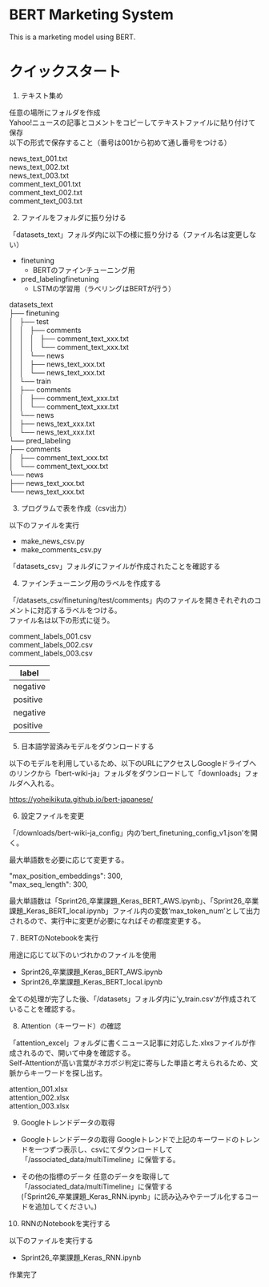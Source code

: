 # BERT Marketing System

This is a marketing model using BERT.

# クイックスタート

1. テキスト集め

任意の場所にフォルダを作成  
Yahoo!ニュースの記事とコメントをコピーしてテキストファイルに貼り付けて保存  
以下の形式で保存すること（番号は001から初めて通し番号をつける）  

news_text_001.txt  
news_text_002.txt  
news_text_003.txt  
comment_text_001.txt  
comment_text_002.txt  
comment_text_003.txt  

2. ファイルをフォルダに振り分ける

「datasets_text」フォルダ内に以下の様に振り分ける（ファイル名は変更しない）  
- finetuning
  - BERTのファインチューニング用
- pred_labelingfinetuning
  - LSTMの学習用（ラベリングはBERTが行う）

datasets_text  
├── finetuning  
│   ├── test  
│   │   ├── comments  
│   │   │   ├── comment_text_xxx.txt  
│   │   │   └── comment_text_xxx.txt  
│   │   └── news  
│   │       ├── news_text_xxx.txt  
│   │       └── news_text_xxx.txt  
│   └── train  
│       ├── comments  
│       │   ├── comment_text_xxx.txt  
│       │   └── comment_text_xxx.txt  
│       └── news  
│           ├── news_text_xxx.txt  
│           └── news_text_xxx.txt  
└── pred_labeling  
    ├── comments  
    │   ├── comment_text_xxx.txt  
    │   └── comment_text_xxx.txt  
    └── news  
        ├── news_text_xxx.txt  
        └── news_text_xxx.txt  

3. プログラムで表を作成（csv出力）

以下のファイルを実行
- make_news_csv.py
- make_comments_csv.py

「datasets_csv」フォルダにファイルが作成されたことを確認する

4. ファインチューニング用のラベルを作成する

「/datasets_csv/finetuning/test/comments」内のファイルを開きそれぞれのコメントに対応するラベルをつける。  
ファイル名は以下の形式に従う。

comment_labels_001.csv  
comment_labels_002.csv  
comment_labels_003.csv  

|  label  |
| ---- |
|  negative  |
|  positive  |
|  negative  |
|  positive  |

5. 日本語学習済みモデルをダウンロードする

以下のモデルを利用しているため、以下のURLにアクセスしGoogleドライブへのリンクから「bert-wiki-ja」フォルダをダウンロードして「downloads」フォルダへ入れる。

https://yoheikikuta.github.io/bert-japanese/


6. 設定ファイルを変更

「/downloads/bert-wiki-ja_config」内の’bert_finetuning_config_v1.json’を開く。  

最大単語数を必要に応じて変更する。  

"max_position_embeddings": 300,  
"max_seq_length": 300,  

最大単語数は「Sprint26_卒業課題_Keras_BERT_AWS.ipynb」、「Sprint26_卒業課題_Keras_BERT_local.ipynb」ファイル内の変数’max_token_num’として出力されるので、実行中に変更が必要になればその都度変更する。


７. BERTのNotebookを実行

用途に応じて以下のいづれかのファイルを使用  
- Sprint26_卒業課題_Keras_BERT_AWS.ipynb
- Sprint26_卒業課題_Keras_BERT_local.ipynb

全ての処理が完了した後、「/datasets」フォルダ内に’y_train.csv’が作成されていることを確認する。

8. Attention（キーワード）の確認

「attention_excel」フォルダに書くニュース記事に対応した.xlxsファイルが作成されるので、開いて中身を確認する。  
Self-Attentionが高い言葉がネガポジ判定に寄与した単語と考えられるため、文脈からキーワードを探し出す。  

attention_001.xlsx  
attention_002.xlsx  
attention_003.xlsx  

9. Googleトレンドデータの取得

- Googleトレンドデータの取得
Googleトレンドで上記のキーワードのトレンドを一つずつ表示し、csvにてダウンロードして「/associated_data/multiTimeline」に保管する。  

- その他の指標のデータ
任意のデータを取得して「/associated_data/multiTimeline」に保管する  
(「Sprint26_卒業課題_Keras_RNN.ipynb」に読み込みやテーブル化するコードを追加してください。)


10. RNNのNotebookを実行する

以下のファイルを実行する
- Sprint26_卒業課題_Keras_RNN.ipynb

作業完了
